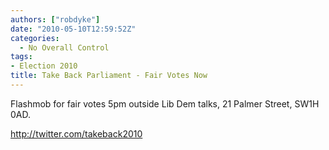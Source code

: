 ```yaml
---
authors: ["robdyke"]
date: "2010-05-10T12:59:52Z"
categories:
  - No Overall Control
tags:
- Election 2010
title: Take Back Parliament - Fair Votes Now
---
```

Flashmob for fair votes 5pm outside Lib Dem talks, 21 Palmer Street, SW1H 0AD.

http://twitter.com/takeback2010
